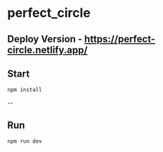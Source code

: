 # perfect_circle

## Deploy Version - https://perfect-circle.netlify.app/

## Start
	npm install

--
	
## Run
	npm run dev

